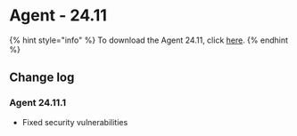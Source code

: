 # Agent - 24.11

{% hint style="info" %}
To download the Agent 24.11, click [here](https://static.symphony.com/agent/agent-24.11.1.zip).
{% endhint %}

## Change log

### Agent 24.11.1

* Fixed security vulnerabilities
